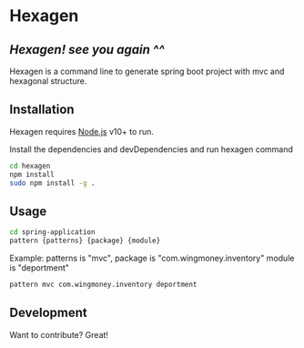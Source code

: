 # Hexagen
## _Hexagen! see you again ^^_

Hexagen is a command line to generate spring boot project with mvc and hexagonal structure.
## Installation

Hexagen requires [Node.js](https://nodejs.org/) v10+ to run.

Install the dependencies and devDependencies and run hexagen command

```sh
cd hexagen
npm install
sudo npm install -g .
```

## Usage

```sh
cd spring-application
pattern {patterns} {package} {module}
```
Example: 
patterns is "mvc", package is "com.wingmoney.inventory" module is "deportment"
```sh
pattern mvc com.wingmoney.inventory deportment
```
## Development

Want to contribute? Great!

